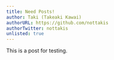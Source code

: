 ```yaml
---
title: Need Posts!
author: Taki (Takeaki Kawai)
authorURL: https://github.com/nottakis
authorTwitter: nottakis
unlisted: true
---
```


This is a post for testing. 
